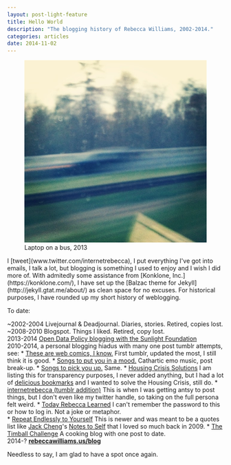 ```yaml
---
layout: post-light-feature
title: Hello World
description: "The blogging history of Rebecca Williams, 2002-2014."
categories: articles
date: 2014-11-02
---
```

<figure>
	<img src="/images/blur.jpg">
	<figcaption>Laptop on a bus, 2013</figcaption>
</figure>
I [tweet](www.twitter.com/internetrebecca), I put everything I've got into emails, I talk a lot, but blogging is something I used to enjoy and I wish I did more of. With admitedly some assistance from [Konklone, Inc.](https://konklone.com/), I have set up the [Balzac theme for Jekyll](http://jekyll.gtat.me/about/) as clean space for no excuses. For historical purposes, I have rounded up my short history of weblogging. 

To date:

~2002-2004 Livejournal & Deadjournal. Diaries, stories. Retired, copies lost.  
~2008-2010 Blogspot. Things I liked. Retired, copy lost.  
2013-2014 [Open Data Policy blogging with the Sunlight Foundation](http://sunlightfoundation.com/blog/author/rwilliams/)  
2010-2014, a personal blogging hiadus with many one post tumblr attempts, see: 
	* [These are web comics, I know.](http://thesearewebcomicsiknow.tumblr.com/) First tumblr, updated the most, I still think it is good. 
	* [Songs to put you in a mood.](http://songstoputyouinamood.tumblr.com/) Cathartic emo music, post break-up. 
	* [Songs to pick you up.](http://songstopickyouup.tumblr.com/) Same. 
	* [Housing Crisis Solutions](http://housingcrisissolutions.tumblr.com/) I am listing this for transparency purposes, I never added anything, but I had a lot of [delicious bookmarks](https://delicious.com/thisisdumbiknow/tag_bundle/PlanningThesis) and I wanted to solve the Housing Crisis, still do. 
	* [internetrebecca (tumblr addition)](http://internetrebecca.tumblr.com/) This is when I was getting antsy to post things, but I don't even like my twitter handle, so taking on the full persona felt weird. 
	* [Today Rebecca Learned](http://todayrebeccalearned.tumblr.com/) I can't remember the password to this or how to log in. Not a joke or metaphor.  
	* [Repeat Endlessly to Yourself](http://repeatendlesslytoyourself.tumblr.com/) This is newer and was meant to be a quotes list like [Jack Cheng](http://jackcheng.com/)'s [Notes to Self](https://web.archive.org/web/20090317095650/http://jackcheng.tumblr.com/) that I loved so much back in 2009. 
	* [The Timball Challenge](http://thetimballchallenge.tumblr.com/) A cooking blog with one post to date.  
2014-? **[rebeccawilliams.us/blog](http://rebeccawilliams.us/blog)**  

Needless to say, I am glad to have a spot once again.



